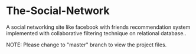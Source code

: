 # The-Social-Network
A social networking site like facebook with friends recommendation system implemented with collaborative filtering technique on relational database.. 

NOTE: Please change to "master" branch to view the project files.
